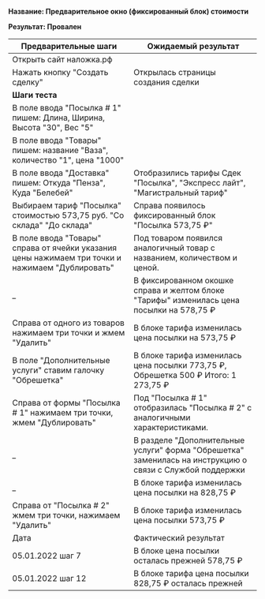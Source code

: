**Название: Предварительное окно (фиксированный блок) стоимости** 

**Результат: Провален**

**Предварительные шаги** | **Ожидаемый результат**
--- | --- 
 Открыть сайт наложка.рф | 
 Нажать кнопку "Создать сделку" | Открылась страницы создания сделки 
**Шаги теста** | 
В поле ввода "Посылка # 1" пишем: Длина, Ширина, Высота "30", Вес "5" | 
В поле ввода "Товары" пишем: название "Ваза", количество "1", цена "1000" |
В поле ввода "Доставка" пишем: Откуда "Пенза", Куда "Белебей" | Отобразились тарифы Сдек "Посылка", "Экспресс лайт", "Магистральный тариф" 
Выбираем тариф "Посылка" стоимостью 573,75 руб. "Со склада" "До склада" | Справа появилось фиксированный блок "Посылка 573,75 ₽" 
В поле ввода "Товары" справа от ячейки указания цены нажимаем три точки и нажимаем "Дублировать" | Под товаром появился аналогичный товар с названием, количеством и ценой. 
_ | В фиксированном окошке справа и желтом блоке "Тарифы" изменилась цена посылки на 578,75 ₽ 
Справа от одного из товаров нажимаем три точки и жмем "Удалить" | В блоке тарифа изменилась цена посылки на 573,75 ₽
В поле "Дополнительные услуги" ставим галочку "Обрешетка" | В блоке тарифа изменилась цена посылки 773,75 ₽, Обрешетка 500 ₽ Итого: 1 273,75 ₽
Справа от формы "Посылка # 1" нажимаем три точки, жмем "Дублировать" | Под "Посылка # 1" отобразилась "Посылка # 2" с аналогичными характеристиками. 
 _ | В разделе "Дополнительные услуги" форма "Обрешетка" заменилась на инструкцию о связи с Службой поддержки 
 _ | В блоке тарифа изменилась цена посылки на 828,75 ₽ 
Справа от "Посылка # 2" жмем три точки, нажимаем "Удалить" | В блоке тарифа изменилась цена посылки 573,75 ₽ 
Дата | Фактический результат
05.01.2022 шаг 7 |  В блоке цена посылки осталась прежней 578,75 ₽
05.01.2022 шаг 12 | В блоке тарифа цена посылки 828,75 ₽ осталась прежней 